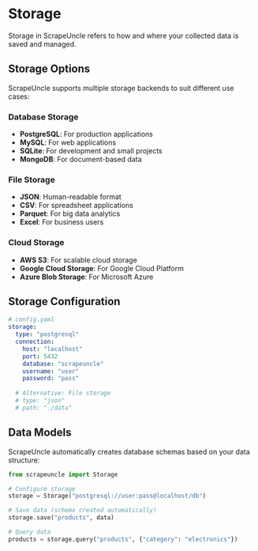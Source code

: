 # Storage

Storage in ScrapeUncle refers to how and where your collected data is saved and managed.

## Storage Options

ScrapeUncle supports multiple storage backends to suit different use cases:

### Database Storage
- **PostgreSQL**: For production applications
- **MySQL**: For web applications
- **SQLite**: For development and small projects
- **MongoDB**: For document-based data

### File Storage
- **JSON**: Human-readable format
- **CSV**: For spreadsheet applications
- **Parquet**: For big data analytics
- **Excel**: For business users

### Cloud Storage
- **AWS S3**: For scalable cloud storage
- **Google Cloud Storage**: For Google Cloud Platform
- **Azure Blob Storage**: For Microsoft Azure

## Storage Configuration

```yaml
# config.yaml
storage:
  type: "postgresql"
  connection:
    host: "localhost"
    port: 5432
    database: "scrapeuncle"
    username: "user"
    password: "pass"
  
  # Alternative: File storage
  # type: "json"
  # path: "./data"
```

## Data Models

ScrapeUncle automatically creates database schemas based on your data structure:

```python
from scrapeuncle import Storage

# Configure storage
storage = Storage("postgresql://user:pass@localhost/db")

# Save data (schema created automatically)
storage.save("products", data)

# Query data
products = storage.query("products", {"category": "electronics"})
``` 